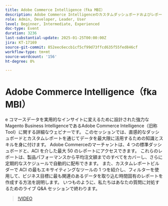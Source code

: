```yaml
---
title: Adobe Commerce Intelligence（fka MBI）
description: Adobe Commerce Intelligenceのカスタムダッシュボードおよびレポートを使用して、e コマースデータを実用的なインサイトに変換
role: Admin, Developer, Leader, User
level: Beginner, Intermediate, Experienced
doc-type: Event
duration: 3236
last-substantial-update: 2025-01-25T00:00:00Z
jira: KT-17169
source-git-commit: 852eec6eccb1cf5cf99d73ffcd635f55fed846cf
workflow-type: tm+mt
source-wordcount: '156'
ht-degree: 0%

---
```



# Adobe Commerce Intelligence（fka MBI）

e コマースデータを実用的なインサイトに変えるために設計された強力なMagento Business IntelligenceであるAdobe Commerce Intelligence（旧称 Tool）に関する詳細なウェビナーです。 このセッションでは、直感的なダッシュボードとカスタムレポートを通じてデータを最大限に活用するための知識とスキルを身に付けます。 Adobe Commerceのマーチャントは、4 つの標準ダッシュボードと、ACI を介した最大 50 のレポートにアクセスできます。 これらのレポートは、製品パフォーマンスから平均注文額までのすべてをカバーし、さらに定期的なスケジュールで自動的に配布できます。 また、カスタムレポートビルダーで ACI の最もエキサイティングなツールの 1 つを紹介し、フィルターを使用して、ビジネス目標に最も関連のあるデータを取り込む時間固有のレポートを作成する方法を説明します。 いつものように、私たちはあなたの質問に対処するためのライブ Q&amp;A セッションで終わります。

>[!VIDEO](https://video.tv.adobe.com/v/3443025/?learn=on&enablevpops)
